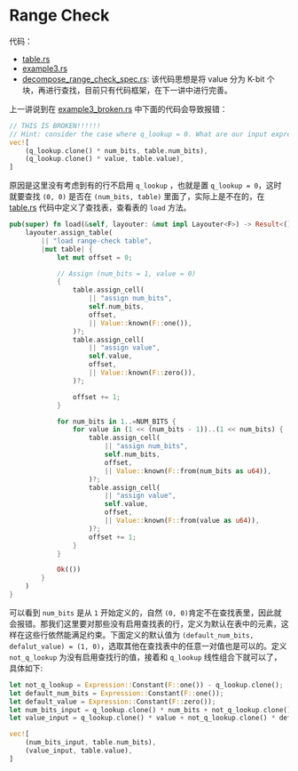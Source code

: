 # Range Check
代码：
* [table.rs](/courses/Halo2-0xPARC/halo2-examples/src/range_check/example3/table.rs)
* [example3.rs](/courses/Halo2-0xPARC/halo2-examples/src/range_check/example3.rs)
* [decompose_range_check_spec.rs](/courses/Halo2-0xPARC/halo2-examples/src/range_check/decompose_range_check_spec.rs): 该代码思想是将 value 分为 K-bit 个块，再进行查找，目前只有代码框架，在下一讲中进行完善。

上一讲说到在 [example3_broken.rs](/courses/Halo2-0xPARC/halo2-examples/src/range_check/example3_broken.rs) 中下面的代码会导致报错：
```rust
// THIS IS BROKEN!!!!!!
// Hint: consider the case where q_lookup = 0. What are our input expressions to the lookup argument then?
vec![
    (q_lookup.clone() * num_bits, table.num_bits),
    (q_lookup.clone() * value, table.value),
]
```
原因是这里没有考虑到有的行不启用 `q_lookup` ，也就是置 `q_lookup = 0`，这时就要查找 `(0, 0)` 是否在 `(num_bits, table)` 里面了，实际上是不在的，在 [table.rs](/courses/Halo2-0xPARC/halo2-examples/src/range_check/example3_broken/table.rs) 代码中定义了查找表，查看表的 `load` 方法。
```rust
pub(super) fn load(&self, layouter: &mut impl Layouter<F>) -> Result<(), Error> {
    layouter.assign_table(
        || "load range-check table", 
        |mut table| {
            let mut offset = 0;

            // Assign (num_bits = 1, value = 0)
            {
                table.assign_cell(
                    || "assign num_bits", 
                    self.num_bits, 
                    offset, 
                    || Value::known(F::one()),
                )?;
                table.assign_cell(
                    || "assign value", 
                    self.value, 
                    offset, 
                    || Value::known(F::zero()),
                )?;

                offset += 1;
            }

            for num_bits in 1..=NUM_BITS {
                for value in (1 << (num_bits - 1))..(1 << num_bits) {
                    table.assign_cell(
                        || "assign num_bits", 
                        self.num_bits, 
                        offset, 
                        || Value::known(F::from(num_bits as u64)),
                    )?;
                    table.assign_cell(
                        || "assign value", 
                        self.value, 
                        offset, 
                        || Value::known(F::from(value as u64)),
                    )?;
                    offset += 1;
                }
            }

            Ok(())
        }
    )
}  
```
可以看到 `num_bits` 是从 `1` 开始定义的，自然 `(0, 0)`肯定不在查找表里，因此就会报错。那我们这里要对那些没有启用查找表的行，定义为默认在表中的元素，这样在这些行依然能满足约束。下面定义的默认值为 `(default_num_bits, defalut_value) = (1, 0)`，选取其他在查找表中的任意一对值也是可以的。定义 `not_q_lookup` 为没有启用查找行的值，接着和 `q_lookup` 线性组合下就可以了，具体如下:
```rust
let not_q_lookup = Expression::Constant(F::one()) - q_lookup.clone();
let default_num_bits = Expression::Constant(F::one());
let default_value = Expression::Constant(F::zero());
let num_bits_input = q_lookup.clone() * num_bits + not_q_lookup.clone() * default_num_bits;
let value_input = q_lookup.clone() * value + not_q_lookup.clone() * default_value;

vec![
    (num_bits_input, table.num_bits),
    (value_input, table.value),
]
```
